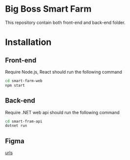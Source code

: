 # Big Boss Smart Farm
This repository contain both front-end and back-end folder.

# Installation

## Front-end
Require Node.js, React
should run the following command
```bash
cd smart-farm-web
npm start
```

## Back-end
Require .NET web api
should run the following command
```bash
cd smart-fram-api
dotnet run
```

## Figma
[urls](https://www.figma.com/file/7Y2qfgKufuit1nJjDh6YL6/SPE?node-id=0%3A1)